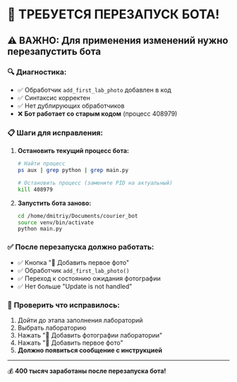 # 🔄 ТРЕБУЕТСЯ ПЕРЕЗАПУСК БОТА!

## ⚠️ **ВАЖНО: Для применения изменений нужно перезапустить бота**

### 🔍 **Диагностика:**
- ✅ Обработчик `add_first_lab_photo` добавлен в код
- ✅ Синтаксис корректен  
- ✅ Нет дублирующих обработчиков
- ❌ **Бот работает со старым кодом** (процесс 408979)

### 📋 **Шаги для исправления:**

1. **Остановить текущий процесс бота:**
   ```bash
   # Найти процесс
   ps aux | grep python | grep main.py
   
   # Остановить процесс (замените PID на актуальный)
   kill 408979
   ```

2. **Запустить бота заново:**
   ```bash
   cd /home/dmitriy/Documents/courier_bot
   source venv/bin/activate  
   python main.py
   ```

### ✅ **После перезапуска должно работать:**

- ✅ Кнопка "📸 Добавить первое фото" 
- ✅ Обработчик `add_first_lab_photo()`
- ✅ Переход к состоянию ожидания фотографии
- ✅ Нет больше "Update is not handled"

### 🎯 **Проверить что исправилось:**

1. Дойти до этапа заполнения лабораторий
2. Выбрать лабораторию  
3. Нажать "📸 Добавить фотографии лаборатории"
4. Нажать "📸 Добавить первое фото" 
5. **Должно появиться сообщение с инструкцией**

---
💰 **400 тысяч заработаны после перезапуска бота!**
